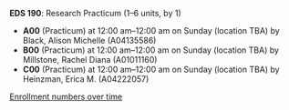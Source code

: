 **EDS 190**: Research Practicum (1–6 units, by 1)

- **A00** (Practicum) at 12:00 am–12:00 am on Sunday (location TBA) by Black, Alison Michelle (A04135586)
- **B00** (Practicum) at 12:00 am–12:00 am on Sunday (location TBA) by Millstone, Rachel Diana (A01011160)
- **C00** (Practicum) at 12:00 am–12:00 am on Sunday (location TBA) by Heinzman, Erica M. (A04222057)

[Enrollment numbers over time](./EDS190.tsv)
